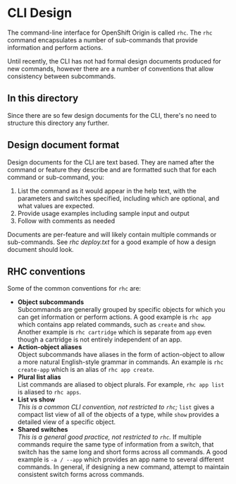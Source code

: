 CLI Design
==========

The command-line interface for OpenShift Origin is called `rhc`. The `rhc` command encapsulates a number of sub-commands that provide information and perform actions.

Until recently, the CLI has not had formal design documents produced for new commands, however there are a number of conventions that allow consistency between subcommands.

In this directory
-----------------

Since there are so few design documents for the CLI, there's no need to structure this directory any further.

Design document format
----------------------

Design documents for the CLI are text based. They are named after the command or feature they describe and are formatted such that for each command or sub-command, you:
1. List the command as it would appear in the help text, with the parameters and switches specified, including which are optional, and what values are expected. 
2. Provide usage examples including sample input and output
3. Follow with comments as needed

Documents are per-feature and will likely contain multiple commands or sub-commands. See _rhc deploy.txt_ for a good example of how a design document should look.

RHC conventions
---------------

Some of the common conventions for `rhc` are:

- **Object subcommands** <br>
Subcommands are generally grouped by specific objects for which you can get information or perform actions. A good example is `rhc app` which contains app related commands, such as `create` and `show`. Another example is `rhc cartridge` which is separate from `app` even though a cartridge is not entirely independent of an app.
- **Action-object aliases** <br>
Object subcommands have aliases in the form of action-object to allow a more natural English-style grammar in commands. An example is `rhc create-app` which is an alias of `rhc app create`.
- **Plural list alias** <br>
List commands are aliased to object plurals. For example, `rhc app list` is aliased to `rhc apps`.
- **List vs show** <br>
_This is a common CLI convention, not restricted to `rhc`;_ `list` gives a compact list view of all of the objects of a type, while `show` provides a detailed view of a specific object.
- **Shared switches** <br>
_This is a general good practice, not restricted to `rhc`._ If multiple commands require the same type of information from a switch, that switch has the same long and short forms across all commands. A good example is `-a / --app` which provides an app name to several different commands. In general, if designing a new command, attempt to maintain consistent switch forms across commands.
